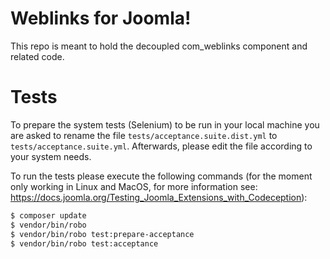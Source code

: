 # Weblinks for Joomla!

This repo is meant to hold the decoupled com_weblinks component and related code.

# Tests
To prepare the system tests (Selenium) to be run in your local machine you are asked to rename the file `tests/acceptance.suite.dist.yml` to `tests/acceptance.suite.yml`. Afterwards, please edit the file according to your system needs.

To run the tests please execute the following commands (for the moment only working in Linux and MacOS, for more information see: https://docs.joomla.org/Testing_Joomla_Extensions_with_Codeception):

```bash
$ composer update
$ vendor/bin/robo
$ vendor/bin/robo test:prepare-acceptance
$ vendor/bin/robo test:acceptance
```
